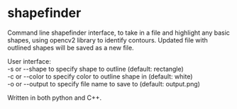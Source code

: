 # shapefinder

Command line shapefinder interface, to take in a file and highlight any basic shapes, using opencv2 library to identify contours.  Updated file with outlined shapes will be saved as a new file.  
  
User interface:  
-s or --shape to specify shape to outline (default: rectangle)  
-c or --color to specify color to outline shape in (default: white)  
-o or --output to specify file name to save to (default: output.png)  
  
Written in both python and C++.

